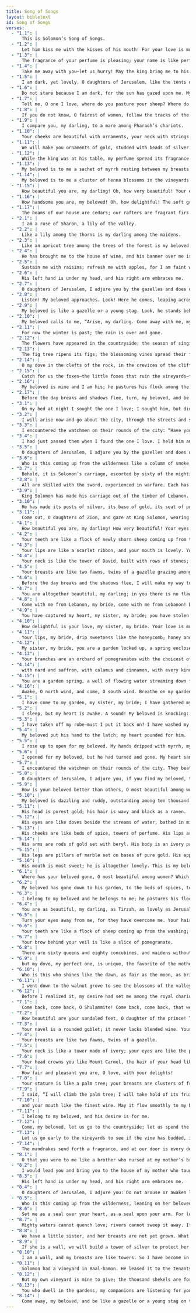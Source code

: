 ```yaml
---
title: Song of Songs
layout: bibletext
id: Song of Songs
verses:
  - "1.1": |
      This is Solomon’s Song of Songs.
  - "1.2": |
      Let him kiss me with the kisses of his mouth! For your love is more delightful than wine.
  - "1.3": |
      The fragrance of your perfume is pleasing; your name is like perfume poured out. No wonder the maidens adore you.
  - "1.4": |
      Take me away with you—let us hurry! May the king bring me to his chambers. We will rejoice and delight in you; we will praise your love more than wine. It is only right that they adore you.
  - "1.5": |
      I am dark, yet lovely, O daughters of Jerusalem, like the tents of Kedar, like the curtains of Solomon.
  - "1.6": |
      Do not stare because I am dark, for the sun has gazed upon me. My mother’s sons were angry with me; they made me a keeper of the vineyards, but my own vineyard I have neglected.
  - "1.7": |
      Tell me, O one I love, where do you pasture your sheep? Where do you rest them at midday? Why should I be like a veiled woman beside the flocks of your companions?
  - "1.8": |
      If you do not know, O fairest of women, follow the tracks of the flock, and graze your young goats near the tents of the shepherds.
  - "1.9": |
      I compare you, my darling, to a mare among Pharaoh’s chariots.
  - "1.10": |
      Your cheeks are beautiful with ornaments, your neck with strings of jewels.
  - "1.11": |
      We will make you ornaments of gold, studded with beads of silver.
  - "1.12": |
      While the king was at his table, my perfume spread its fragrance.
  - "1.13": |
      My beloved is to me a sachet of myrrh resting between my breasts.
  - "1.14": |
      My beloved is to me a cluster of henna blossoms in the vineyards of En-gedi.
  - "1.15": |
      How beautiful you are, my darling! Oh, how very beautiful! Your eyes are like doves.
  - "1.16": |
      How handsome you are, my beloved! Oh, how delightful! The soft grass is our bed.
  - "1.17": |
      The beams of our house are cedars; our rafters are fragrant firs.
  - "2.1": |
      I am a rose of Sharon, a lily of the valley.
  - "2.2": |
      Like a lily among the thorns is my darling among the maidens.
  - "2.3": |
      Like an apricot tree among the trees of the forest is my beloved among the young men. I delight to sit in his shade, and his fruit is sweet to my taste.
  - "2.4": |
      He has brought me to the house of wine, and his banner over me is love.
  - "2.5": |
      Sustain me with raisins; refresh me with apples, for I am faint with love.
  - "2.6": |
      His left hand is under my head, and his right arm embraces me.
  - "2.7": |
      O daughters of Jerusalem, I adjure you by the gazelles and does of the field: Do not arouse or awaken love until the time is right.
  - "2.8": |
      Listen! My beloved approaches. Look! Here he comes, leaping across the mountains, bounding over the hills.
  - "2.9": |
      My beloved is like a gazelle or a young stag. Look, he stands behind our wall, gazing through the windows, peering through the lattice.
  - "2.10": |
      My beloved calls to me, “Arise, my darling. Come away with me, my beautiful one.
  - "2.11": |
      For now the winter is past; the rain is over and gone.
  - "2.12": |
      The flowers have appeared in the countryside; the season of singing has come, and the cooing of turtledoves is heard in our land.
  - "2.13": |
      The fig tree ripens its figs; the blossoming vines spread their fragrance. Arise, come away, my darling; come away with me, my beautiful one.”
  - "2.14": |
      O my dove in the clefts of the rock, in the crevices of the cliff, let me see your face, let me hear your voice; for your voice is sweet, and your countenance is lovely.
  - "2.15": |
      Catch for us the foxes—the little foxes that ruin the vineyards—for our vineyards are in bloom.
  - "2.16": |
      My beloved is mine and I am his; he pastures his flock among the lilies.
  - "2.17": |
      Before the day breaks and shadows flee, turn, my beloved, and be like a gazelle or a young stag on the mountains of Bether.
  - "3.1": |
      On my bed at night I sought the one I love; I sought him, but did not find him.
  - "3.2": |
      I will arise now and go about the city, through the streets and squares. I will seek the one I love. So I sought him but did not find him.
  - "3.3": |
      I encountered the watchmen on their rounds of the city: “Have you seen the one I love?”
  - "3.4": |
      I had just passed them when I found the one I love. I held him and would not let go until I had brought him to my mother’s house, to the chamber of the one who conceived me.
  - "3.5": |
      O daughters of Jerusalem, I adjure you by the gazelles and does of the field: Do not arouse or awaken love until the time is right.
  - "3.6": |
      Who is this coming up from the wilderness like a column of smoke, scented with myrrh and frankincense from all the spices of the merchant?
  - "3.7": |
      Behold, it is Solomon’s carriage, escorted by sixty of the mightiest men of Israel.
  - "3.8": |
      All are skilled with the sword, experienced in warfare. Each has his sword at his side prepared for the terror of the night.
  - "3.9": |
      King Solomon has made his carriage out of the timber of Lebanon.
  - "3.10": |
      He has made its posts of silver, its base of gold, its seat of purple fabric. Its interior is inlaid with love by the daughters of Jerusalem.
  - "3.11": |
      Come out, O daughters of Zion, and gaze at King Solomon, wearing the crown his mother bestowed on the day of his wedding—the day of his heart’s rejoicing.
  - "4.1": |
      How beautiful you are, my darling! How very beautiful! Your eyes are like doves behind your veil. Your hair is like a flock of goats streaming down Mount Gilead.
  - "4.2": |
      Your teeth are like a flock of newly shorn sheep coming up from the washing; each has its twin, and not one of them is lost.
  - "4.3": |
      Your lips are like a scarlet ribbon, and your mouth is lovely. Your brow behind your veil is like a slice of pomegranate.
  - "4.4": |
      Your neck is like the tower of David, built with rows of stones; on it hang a thousand shields, all of them shields of warriors.
  - "4.5": |
      Your breasts are like two fawns, twins of a gazelle grazing among the lilies.
  - "4.6": |
      Before the day breaks and the shadows flee, I will make my way to the mountain of myrrh and to the hill of frankincense.
  - "4.7": |
      You are altogether beautiful, my darling; in you there is no flaw.
  - "4.8": |
      Come with me from Lebanon, my bride, come with me from Lebanon! Descend from the peak of Amana, from the summits of Senir and Hermon, from the dens of the lions, from the mountains of the leopards.
  - "4.9": |
      You have captured my heart, my sister, my bride; you have stolen my heart with one glance of your eyes, with one jewel of your neck.
  - "4.10": |
      How delightful is your love, my sister, my bride. Your love is much better than wine, and the fragrance of your perfume than all spices.
  - "4.11": |
      Your lips, my bride, drip sweetness like the honeycomb; honey and milk are under your tongue, and the fragrance of your garments is like the aroma of Lebanon.
  - "4.12": |
      My sister, my bride, you are a garden locked up, a spring enclosed, a fountain sealed.
  - "4.13": |
      Your branches are an orchard of pomegranates with the choicest of fruits, with henna and nard,
  - "4.14": |
      with nard and saffron, with calamus and cinnamon, with every kind of frankincense tree, with myrrh and aloes, with all the finest spices.
  - "4.15": |
      You are a garden spring, a well of flowing water streaming down from Lebanon.
  - "4.16": |
      Awake, O north wind, and come, O south wind. Breathe on my garden and spread the fragrance of its spices. Let my beloved come into his garden and taste its choicest fruits.
  - "5.1": |
      I have come to my garden, my sister, my bride; I have gathered my myrrh with my spice. I have eaten my honeycomb with my honey; I have drunk my wine with my milk. Eat, O friends, and drink; drink freely, O beloved.
  - "5.2": |
      I sleep, but my heart is awake. A sound! My beloved is knocking: “Open to me, my sister, my darling, my dove, my flawless one. My head is drenched with dew, my hair with the dampness of the night.”
  - "5.3": |
      I have taken off my robe—must I put it back on? I have washed my feet—must I soil them again?
  - "5.4": |
      My beloved put his hand to the latch; my heart pounded for him.
  - "5.5": |
      I rose up to open for my beloved. My hands dripped with myrrh, my fingers with flowing myrrh on the handles of the bolt.
  - "5.6": |
      I opened for my beloved, but he had turned and gone. My heart sank at his departure. I sought him, but did not find him. I called, but he did not answer.
  - "5.7": |
      I encountered the watchmen on their rounds of the city. They beat me and bruised me; they took away my cloak, those guardians of the walls.
  - "5.8": |
      O daughters of Jerusalem, I adjure you, if you find my beloved, tell him I am sick with love.
  - "5.9": |
      How is your beloved better than others, O most beautiful among women? How is your beloved better than another, that you charge us so?
  - "5.10": |
      My beloved is dazzling and ruddy, outstanding among ten thousand.
  - "5.11": |
      His head is purest gold; his hair is wavy and black as a raven.
  - "5.12": |
      His eyes are like doves beside the streams of water, bathed in milk and mounted like jewels.
  - "5.13": |
      His cheeks are like beds of spice, towers of perfume. His lips are like lilies, dripping with flowing myrrh.
  - "5.14": |
      His arms are rods of gold set with beryl. His body is an ivory panel bedecked with sapphires.
  - "5.15": |
      His legs are pillars of marble set on bases of pure gold. His appearance is like Lebanon, as majestic as the cedars.
  - "5.16": |
      His mouth is most sweet; he is altogether lovely. This is my beloved, and this is my friend, O daughters of Jerusalem.
  - "6.1": |
      Where has your beloved gone, O most beautiful among women? Which way has he turned? We will seek him with you.
  - "6.2": |
      My beloved has gone down to his garden, to the beds of spices, to pasture his flock in the gardens and to gather lilies.
  - "6.3": |
      I belong to my beloved and he belongs to me; he pastures his flock among the lilies.
  - "6.4": |
      You are as beautiful, my darling, as Tirzah, as lovely as Jerusalem, as majestic as troops with banners.
  - "6.5": |
      Turn your eyes away from me, for they have overcome me. Your hair is like a flock of goats streaming down from Gilead.
  - "6.6": |
      Your teeth are like a flock of sheep coming up from the washing; each has its twin, and not one of them is lost.
  - "6.7": |
      Your brow behind your veil is like a slice of pomegranate.
  - "6.8": |
      There are sixty queens and eighty concubines, and maidens without number,
  - "6.9": |
      but my dove, my perfect one, is unique, the favorite of the mother who bore her. The maidens see her and call her blessed; the queens and concubines sing her praises.
  - "6.10": |
      Who is this who shines like the dawn, as fair as the moon, as bright as the sun, as majestic as the stars in procession?
  - "6.11": |
      I went down to the walnut grove to see the blossoms of the valley, to see if the vines were budding or the pomegranates were in bloom.
  - "6.12": |
      Before I realized it, my desire had set me among the royal chariots of my people.
  - "7.1": |
      Come back, come back, O Shulammite! Come back, come back, that we may gaze upon you. Why do you look at the Shulammite, as on the dance of Mahanaim?
  - "7.2": |
      How beautiful are your sandaled feet, O daughter of the prince! The curves of your thighs are like jewels, the handiwork of a master.
  - "7.3": |
      Your navel is a rounded goblet; it never lacks blended wine. Your waist is a mound of wheat encircled by the lilies.
  - "7.4": |
      Your breasts are like two fawns, twins of a gazelle.
  - "7.5": |
      Your neck is like a tower made of ivory; your eyes are like the pools of Heshbon by the gate of Bath-rabbim; your nose is like the tower of Lebanon, facing toward Damascus.
  - "7.6": |
      Your head crowns you like Mount Carmel, the hair of your head like purple threads; the king is captured in your tresses.
  - "7.7": |
      How fair and pleasant you are, O love, with your delights!
  - "7.8": |
      Your stature is like a palm tree; your breasts are clusters of fruit.
  - "7.9": |
      I said, “I will climb the palm tree; I will take hold of its fruit.” May your breasts be like clusters of the vine, the fragrance of your breath like apples,
  - "7.10": |
      and your mouth like the finest wine. May it flow smoothly to my beloved, gliding gently over lips and teeth.
  - "7.11": |
      I belong to my beloved, and his desire is for me.
  - "7.12": |
      Come, my beloved, let us go to the countryside; let us spend the night among the wildflowers.
  - "7.13": |
      Let us go early to the vineyards to see if the vine has budded, if the blossom has opened, if the pomegranates are in bloom—there I will give you my love.
  - "7.14": |
      The mandrakes send forth a fragrance, and at our door is every delicacy, new as well as old, that I have treasured up for you, my beloved.
  - "8.1": |
      O that you were to me like a brother who nursed at my mother’s breasts! If I found you outdoors, I would kiss you, and no one would despise me.
  - "8.2": |
      I would lead you and bring you to the house of my mother who taught me. I would give you spiced wine to drink, the nectar of my pomegranates.
  - "8.3": |
      His left hand is under my head, and his right arm embraces me.
  - "8.4": |
      O daughters of Jerusalem, I adjure you: Do not arouse or awaken love until the time is right.
  - "8.5": |
      Who is this coming up from the wilderness, leaning on her beloved? I roused you under the apple tree; there your mother conceived you; there she travailed and brought you forth.
  - "8.6": |
      Set me as a seal over your heart, as a seal upon your arm. For love is as strong as death, its jealousy as unrelenting as Sheol. Its sparks are fiery flames, the fiercest blaze of all.
  - "8.7": |
      Mighty waters cannot quench love; rivers cannot sweep it away. If a man were to give all the wealth of his house for love, his offer would be utterly scorned.
  - "8.8": |
      We have a little sister, and her breasts are not yet grown. What shall we do for our sister on the day she is spoken for?
  - "8.9": |
      If she is a wall, we will build a tower of silver to protect her. If she is a door, we will enclose her with panels of cedar.
  - "8.10": |
      I am a wall, and my breasts are like towers. So I have become in his eyes like one who brings peace.
  - "8.11": |
      Solomon had a vineyard in Baal-hamon. He leased it to the tenants. For its fruit, each was to bring a thousand shekels of silver.
  - "8.12": |
      But my own vineyard is mine to give; the thousand shekels are for you, O Solomon, and two hundred are for those who tend its fruit.
  - "8.13": |
      You who dwell in the gardens, my companions are listening for your voice. Let me hear it!
  - "8.14": |
      Come away, my beloved, and be like a gazelle or a young stag on the mountains of spices.
---
```

